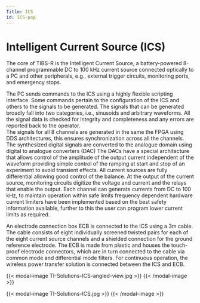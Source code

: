```yaml
---
Title: ICS
id: ICS-pop
---
```

# Intelligent Current Source (ICS)

The core of TIBS-R is the Intelligent Current Source, a battery-powered 8-channel programmable DC to 100 kHz current source connected optically to a PC and other peripherals, e.g., external trigger circuits, monitoring ports, and emergency stops. 

The PC sends commands to the ICS using a highly flexible scripting interface. Some commands pertain to the configuration of the ICS and others to the signals to be generated. The signals that can be generated broadly fall into two categories, i.e., sinusoids and arbitrary waveforms. All the signal data is checked for integrity and completeness and any errors are reported back to the operator.  
The signals for all 8 channels are generated in the same the FPGA using DDS architectures, this ensures synchronization across all the channels. The synthesized digital signals are converted to the analogue domain using digital to analogue converters (DAC) The DACs have a special architecture that allows control of the amplitude of the output current independent of the waveform providing simple control of the ramping at start and stop of an experiment to avoid transient effects. All current sources are fully differential allowing good control of the balance. At the output of the current source, monitoring circuits digitize the voltage and current and the relays that enable the output. Each channel can generate currents from DC to 100 kHz, to maintain operation within safe limits frequency dependent hardware current limiters have been implemented based on the best safety information available, further to this the user can program lower current limits as required.

An electrode connection box ECB is connected to the ICS using a 3m cable. The cable consists of eight individually screened twisted pairs for each of the eight current source channels and a shielded connection for the ground reference electrode. The ECB is made from plastic and houses the touch-proof electrode connectors, which are in turn connected to the cable via common mode and differential mode filters.
For continuous operation, the wireless power transfer solution is connected between the ICS and ECB.

{{< modal-image TI-Solutions-ICS-angled-view.jpg >}}
{{< /modal-image >}}

{{< modal-image TI-Solutions-ICS.jpg >}}
{{< /modal-image >}}
